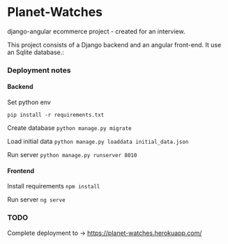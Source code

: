 # Planet-Watches
django-angular ecommerce project - created for an interview.

This project consists of a Django backend and an angular front-end. It use an Sqlite database.:

### Deployment notes
#### Backend
Set python env

`pip install -r requirements.txt`

Create database
`python manage.py migrate`

Load initial data
`python manage.py loaddata initial_data.json`

Run server
`python manage.py runserver 8010`

#### Frontend
Install requirements
`npm install`

Run server
`ng serve`

### TODO
Complete deployment to -> https://planet-watches.herokuapp.com/
